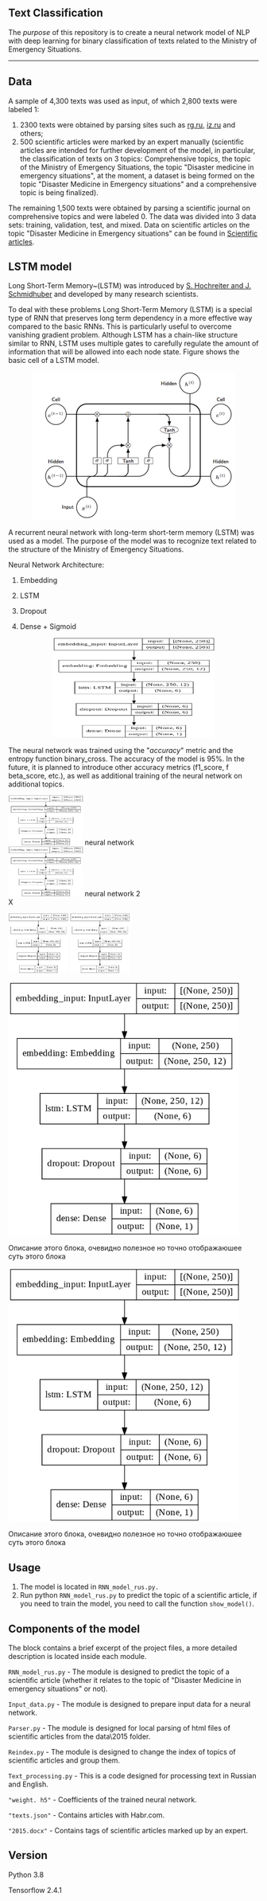 ## Text Classification

   The *purpose* of this repository is to create a neural network model of NLP with deep learning for binary classification of texts related to the Ministry of Emergency Situations.
   
---

## Data

   A sample of 4,300 texts was used as input, of which 2,800 texts were labeled 1:

   1) 2300 texts were obtained by parsing sites such as [rg.ru](https://rg.ru), [iz.ru](https://iz.ru) and others;
   2) 500 scientific articles were marked by an expert manually (scientific articles are intended for further development of the model, in particular, the classification of texts on 3 topics: Comprehensive topics, the topic of the Ministry of Emergency Situations, the topic "Disaster medicine in emergency situations", at the moment, a dataset is being formed on the topic "Disaster Medicine in Emergency situations" and a comprehensive topic is being finalized).

   The remaining 1,500 texts were obtained by parsing a scientific journal on comprehensive topics and were labeled 0. The data was divided into 3 data sets: training, validation, test, and mixed. Data on scientific articles on the topic "Disaster Medicine in Emergency situations" can be found in [Scientific articles](https://github.com/Non1ce/Data_LSTM#readme).

## LSTM model

   Long Short-Term Memory~(LSTM) was introduced by [S. Hochreiter and J. Schmidhuber](https://direct.mit.edu/neco/article/9/8/1735/6109/Long-Short-Term-Memory) and developed by many research scientists.

   To deal with these problems Long Short-Term Memory (LSTM) is a special type of RNN that preserves long term dependency in a more effective way compared to the basic RNNs. This is particularly useful to overcome vanishing gradient problem. Although LSTM has a chain-like structure similar to RNN, LSTM uses multiple gates to carefully regulate the amount of information that will be allowed into each node state. Figure shows the basic cell of a LSTM model.
   
<p align="center">
  <img width="407" height="298" src="https://github.com/Non1ce/Image/blob/image/LSTM/LSTM.png">
</p>

   A recurrent neural network with long-term short-term memory (LSTM) was used as a model. The purpose of the model was to recognize text related to the structure of the Ministry of Emergency Situations.



Neural Network Architecture:

   1. Embedding

   2. LSTM

   3. Dropout

   4. Dense + Sigmoid

<p align="center">
  <img width="326" height="201" src="https://github.com/Non1ce/Image/blob/image/LSTM/Model%20architecture.PNG">
</p>


   The neural network was trained using the "*accuracy*" metric and the entropy function binary_cross. The accuracy of the model is 95%. In the future, it is planned to introduce other accuracy metrics (f1_score, f beta_score, etc.), as well as additional training of the neural network on additional topics. 

<div class="img">
  <img src="https://github.com/Non1ce/Image/blob/image/LSTM/Model%20architecture.PNG" width="150" height="100" alt="neural network" />
  <span class="desc">neural network</span>
</div>
<div class="img">
  <img src="https://github.com/Non1ce/Image/blob/image/LSTM/Model%20architecture.PNG" width="150" height="100" alt="neural network 2" />
  <span class="desc">neural network 2</span>
</div>
<div class="layer"></div>
<div class="modal">
  <div class="close">X</div>
</div>


<html>
 <head>
  <meta charset="utf-8">
  <title>Фотографии</title>
 </head>
 <body>
  <p class="thumb">
   <img src="https://github.com/Non1ce/Image/blob/image/LSTM/Model%20architecture.PNG" alt="Фотография 1" width="120" height="120">
   <img src="https://github.com/Non1ce/Image/blob/image/LSTM/Model%20architecture.PNG" alt="Фотография 2" width="120" height="120">
  </p>
 </body>
</html>



 
 
 <div class="flex">

  <div class="item">
    <img src="https://github.com/Non1ce/Image/blob/image/LSTM/Model%20architecture.PNG" alt="">
    <p>Описание этого блока, очевидно полезное но точно отображаюшее суть этого блока</p>
  </div>

  <div class="item">
    <img src="https://github.com/Non1ce/Image/blob/image/LSTM/Model%20architecture.PNG" alt="">
    <p>Описание этого блока, очевидно полезное но точно отображаюшее суть этого блока</p>
  </div>

</div>


## Usage
1. The model is located in `RNN_model_rus.py.`
2. Run python `RNN_model_rus.py` to predict the topic of a scientific article, if you need to train the model, you need to call the function `show_model()`.

## Components of the model

The block contains a brief excerpt of the project files, a more detailed description is located inside each module.


`RNN_model_rus.py` - The module is designed to predict the topic of a scientific article (whether it relates to the topic of "Disaster Medicine in emergency situations" or not).

`Input_data.py` - The module is designed to prepare input data for a neural network.

`Parser.py` - The module is designed for local parsing of html files of scientific articles from the data\2015 folder.

`Reindex.py` - The module is designed to change the index of topics of scientific articles and group them.

`Text_processing.py` - This is a code designed for processing text in Russian and English.

`"weight. h5"` - Coefficients of the trained neural network.

`"texts.json"` - Contains articles with Habr.com.

`"2015.docx"` - Contains tags of scientific articles marked up by an expert.
## Version

Python 3.8

Tensorflow 2.4.1
